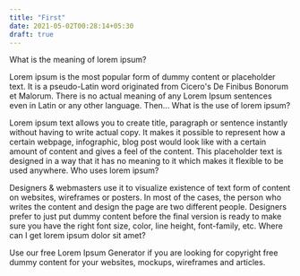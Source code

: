 ```yaml
---
title: "First"
date: 2021-05-02T00:28:14+05:30
draft: true
---
```


What is the meaning of lorem ipsum?

Lorem ipsum is the most popular form of dummy content or placeholder text. It is a pseudo-Latin word originated from Cicero's De Finibus Bonorum et Malorum. There is no actual meaning of any Lorem Ipsum sentences even in Latin or any other language. Then...
What is the use of lorem ipsum?

Lorem ipsum text allows you to create title, paragraph or sentence instantly without having to write actual copy. It makes it possible to represent how a certain webpage, infographic, blog post would look like with a certain amount of content and gives a feel of the content. This placeholder text is designed in a way that it has no meaning to it which makes it flexible to be used anywhere.
Who uses lorem ipsum?

Designers & webmasters use it to visualize existence of text form of content on websites, wireframes or posters. In most of the cases, the person who writes the content and design the page are two different people. Designers prefer to just put dummy content before the final version is ready to make sure you have the right font size, color, line height, font-family, etc.
Where can I get lorem ipsum dolor sit amet?

Use our free Lorem Ipsum Generator if you are looking for copyright free dummy content for your websites, mockups, wireframes and articles.

